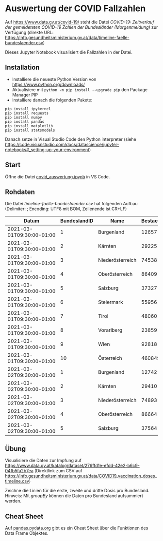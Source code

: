 # Auswertung der COVID Fallzahlen

Auf https://www.data.gv.at/covid-19/ steht die Datei
*COVID-19: Zeitverlauf der gemeldeteten COVID-19 Zahlen der Bundesländer (Morgenmeldung)* zur
Verfügung (direkte URL: https://info.gesundheitsministerium.gv.at/data/timeline-faelle-bundeslaender.csv)

Dieses Jupyter Notebook visualisiert die Fallzahlen in der Datei.

## Installation

- Installiere die neueste Python Version von https://www.python.org/downloads/
- Aktualisiere mit `python -m pip install --upgrade pip` den Package Manager PIP
- Installiere danach die folgenden Pakete:

```text
pip install ipykernel
pip install requests
pip install numpy
pip install pandas
pip install matplotlib
pip install statsmodels
```

Danach setze in Visual Studio Code den Python interpreter (siehe https://code.visualstudio.com/docs/datascience/jupyter-notebooks#_setting-up-your-environment)

## Start

Öffne die Datei [covid_auswertung.ipynb](covid_auswertung.ipynb) in VS Code.

## Rohdaten

Die Datei *timeline-faelle-bundeslaender.csv* hat folgenden Aufbau
(Delimiter: ; Encoding: UTF8 mit BOM, Zeilenende ist CR+LF)

| Datum                     | BundeslandID | Name             | BestaetigteFaelleBundeslaender | Todesfaelle | Genesen | Hospitalisierung | Intensivstation | Testungen | TestungenPCR | TestungenAntigen |
|---------------------------|--------------|------------------|--------------------------------|-------------|---------|------------------|-----------------|-----------|--------------|------------------|
| 2021-03-01T09:30:00+01:00 | 1            | Burgenland       | 12657                          | 239         | 11701   | 43               | 10              | 638575    | 155435       | 483140           |
| 2021-03-01T09:30:00+01:00 | 2            | Kärnten          | 29225                          | 683         | 27316   | 96               | 15              | 675557    | 217933       | 457624           |
| 2021-03-01T09:30:00+01:00 | 3            | Niederösterreich | 74538                          | 1350        | 67900   | 349              | 82              | 3400756   | 1141984      | 2258772          |
| 2021-03-01T09:30:00+01:00 | 4            | Oberösterreich   | 86409                          | 1515        | 82567   | 120              | 20              | 2162517   | 546777       | 1615740          |
| 2021-03-01T09:30:00+01:00 | 5            | Salzburg         | 37327                          | 493         | 35318   | 71               | 15              | 823353    | 274598       | 548755           |
| 2021-03-01T09:30:00+01:00 | 6            | Steiermark       | 55956                          | 1747        | 51265   | 200              | 35              | 1758065   | 503274       | 1254791          |
| 2021-03-01T09:30:00+01:00 | 7            | Tirol            | 48060                          | 579         | 46304   | 81               | 21              | 1521757   | 579890       | 941867           |
| 2021-03-01T09:30:00+01:00 | 8            | Vorarlberg       | 23859                          | 274         | 23199   | 30               | 7               | 825612    | 298572       | 527040           |
| 2021-03-01T09:30:00+01:00 | 9            | Wien             | 92818                          | 1694        | 86446   | 363              | 85              | 3197153   | 1677203      | 1519950          |
| 2021-03-01T09:30:00+01:00 | 10           | Österreich       | 460849                         | 8574        | 432016  | 1353             | 290             | 15003345  | 5395666      | 9607679          |
| 2021-03-02T09:30:00+01:00 | 1            | Burgenland       | 12742                          | 240         | 11748   | 46               | 10              | 645941    | 155933       | 490008           |
| 2021-03-02T09:30:00+01:00 | 2            | Kärnten          | 29410                          | 686         | 27446   | 91               | 16              | 704089    | 219190       | 484899           |
| 2021-03-02T09:30:00+01:00 | 3            | Niederösterreich | 74893                          | 1357        | 68352   | 381              | 78              | 3471229   | 1147138      | 2324091          |
| 2021-03-02T09:30:00+01:00 | 4            | Oberösterreich   | 86664                          | 1518        | 82820   | 130              | 16              | 2241062   | 548394       | 1692668          |
| 2021-03-02T09:30:00+01:00 | 5            | Salzburg         | 37564                          | 496         | 35417   | 73               | 15              | 847370    | 275923       | 571447           |

## Übung

Visualisiere die Daten zur Impfung auf https://www.data.gv.at/katalog/dataset/276ffd1e-efdd-42e2-b6c9-04fb5fa2b7ea
(Direktlink zum CSV auf https://info.gesundheitsministerium.gv.at/data/COVID19_vaccination_doses_timeline.csv)

Zeichne die Linien für die erste, zweite und dritte Dosis pro Bundesland. Hinweis: Mit *groupBy*
können die Daten pro Bundesland aufsummiert werden.

## Cheat Sheet

Auf [pandas.pydata.org](https://pandas.pydata.org/Pandas_Cheat_Sheet.pdf) gibt es ein Cheat Sheet
über die Funktionen des Data Frame Objektes.
